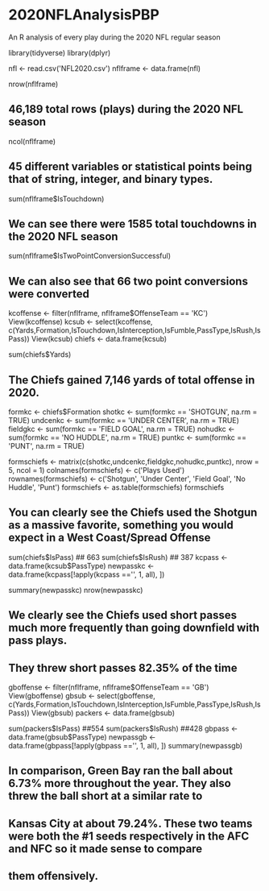 # 2020NFLAnalysisPBP
An R analysis of every play during the 2020 NFL regular season

library(tidyverse)
library(dplyr)

nfl <- read.csv('NFL2020.csv')
nflframe <- data.frame(nfl)

nrow(nflframe)
## 46,189 total rows (plays) during the 2020 NFL season
ncol(nflframe)
## 45 different variables or statistical points being that of string, integer, and binary types.

sum(nflframe$IsTouchdown)

## We can see there were 1585 total touchdowns in the 2020 NFL season

sum(nflframe$IsTwoPointConversionSuccessful)

## We can also see that 66 two point conversions were converted

kcoffense <- filter(nflframe, nflframe$OffenseTeam == 'KC')
View(kcoffense)
kcsub <- select(kcoffense, c(Yards,Formation,IsTouchdown,IsInterception,IsFumble,PassType,IsRush,IsPass))
View(kcsub)
chiefs <- data.frame(kcsub)

sum(chiefs$Yards)
## The Chiefs gained 7,146 yards of total offense in 2020.

formkc <- chiefs$Formation
shotkc <- sum(formkc == 'SHOTGUN', na.rm = TRUE)
undcenkc <- sum(formkc == 'UNDER CENTER', na.rm = TRUE)
fieldgkc <- sum(formkc == 'FIELD GOAL', na.rm = TRUE)
nohudkc <- sum(formkc == 'NO HUDDLE', na.rm = TRUE)
puntkc <- sum(formkc == 'PUNT', na.rm = TRUE)

formschiefs <- matrix(c(shotkc,undcenkc,fieldgkc,nohudkc,puntkc), nrow = 5, ncol = 1)
colnames(formschiefs) <- c('Plays Used')
rownames(formschiefs) <- c('Shotgun', 'Under Center', 'Field Goal', 'No Huddle', 'Punt')
formschiefs <- as.table(formschiefs)
formschiefs

## You can clearly see the Chiefs used the Shotgun as a massive favorite, something you would expect in a West Coast/Spread Offense
sum(chiefs$IsPass) ## 663
sum(chiefs$IsRush) ## 387
kcpass <- data.frame(kcsub$PassType)
newpasskc <-data.frame(kcpass[!apply(kcpass =='', 1, all), ])

summary(newpasskc)
nrow(newpasskc)


## We clearly see the Chiefs used short passes much more frequently than going downfield with pass plays. 
## They threw short passes 82.35% of the time

gboffense <- filter(nflframe, nflframe$OffenseTeam == 'GB')
View(gboffense)
gbsub <- select(gboffense, c(Yards,Formation,IsTouchdown,IsInterception,IsFumble,PassType,IsRush,IsPass))
View(gbsub)
packers <- data.frame(gbsub)

sum(packers$IsPass) ##554
sum(packers$IsRush) ##428
gbpass <- data.frame(gbsub$PassType)
newpassgb <-data.frame(gbpass[!apply(gbpass =='', 1, all), ])
summary(newpassgb)

## In comparison, Green Bay ran the ball about 6.73% more throughout the year. They also threw the ball short at a similar rate to 
## Kansas City at about 79.24%. These two teams were both the #1 seeds respectively in the AFC and NFC so it made sense to compare
## them offensively.

